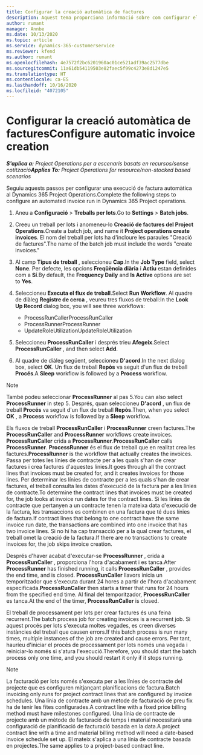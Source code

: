 ```yaml
---
title: Configurar la creació automàtica de factures
description: Aquest tema proporciona informació sobre com configurar el sistema per generar factures automàticament.
author: rumant
manager: Annbe
ms.date: 10/13/2020
ms.topic: article
ms.service: dynamics-365-customerservice
ms.reviewer: kfend
ms.author: rumant
ms.openlocfilehash: 4e7572f2bc6201960ac01ce521adf39ac2577dbe
ms.sourcegitcommit: 11a61db54119503e82faec5f99c4273e8d1247e5
ms.translationtype: HT
ms.contentlocale: ca-ES
ms.lasthandoff: 10/16/2020
ms.locfileid: "4072105"
---
```

# <a name="configure-automatic-invoice-creation"></a><span data-ttu-id="0f152-103">Configurar la creació automàtica de factures</span><span class="sxs-lookup"><span data-stu-id="0f152-103">Configure automatic invoice creation</span></span>

<span data-ttu-id="0f152-104">_**S'aplica a:** Project Operations per a escenaris basats en recursos/sense cotització_</span><span class="sxs-lookup"><span data-stu-id="0f152-104">_**Applies To:** Project Operations for resource/non-stocked based scenarios_</span></span>


<span data-ttu-id="0f152-105">Seguiu aquests passos per configurar una execució de factura automàtica al Dynamics 365 Project Operations.</span><span class="sxs-lookup"><span data-stu-id="0f152-105">Complete the following steps to configure an automated invoice run in Dynamics 365 Project operations.</span></span>

1. <span data-ttu-id="0f152-106">Aneu a **Configuració** > **Treballs per lots**.</span><span class="sxs-lookup"><span data-stu-id="0f152-106">Go to **Settings** > **Batch jobs**.</span></span>
2. <span data-ttu-id="0f152-107">Creeu un treball per lots i anomeneu-lo **Creació de factures del Project Operations**.</span><span class="sxs-lookup"><span data-stu-id="0f152-107">Create a batch job, and name it **Project operations create invoices**.</span></span> <span data-ttu-id="0f152-108">El nom del treball per lots ha d'incloure les paraules "Creació de factures".</span><span class="sxs-lookup"><span data-stu-id="0f152-108">The name of the batch job must include the words "create invoices."</span></span>
3. <span data-ttu-id="0f152-109">Al camp **Tipus de treball** , seleccioneu **Cap**.</span><span class="sxs-lookup"><span data-stu-id="0f152-109">In the **Job Type** field, select **None**.</span></span> <span data-ttu-id="0f152-110">Per defecte, les opcions **Freqüència diària** i **Actiu** estan definides com a **Sí**.</span><span class="sxs-lookup"><span data-stu-id="0f152-110">By default, the **Frequency Daily** and **Is Active** options are set to **Yes**.</span></span>
4. <span data-ttu-id="0f152-111">Seleccioneu **Executa el flux de treball**.</span><span class="sxs-lookup"><span data-stu-id="0f152-111">Select **Run Workflow**.</span></span> <span data-ttu-id="0f152-112">Al quadre de diàleg **Registre de cerca** , veureu tres fluxos de treball:</span><span class="sxs-lookup"><span data-stu-id="0f152-112">In the **Look Up Record** dialog box, you will see three workflows:</span></span>

    - <span data-ttu-id="0f152-113">ProcessRunCaller</span><span class="sxs-lookup"><span data-stu-id="0f152-113">ProcessRunCaller</span></span>
    - <span data-ttu-id="0f152-114">ProcessRunner</span><span class="sxs-lookup"><span data-stu-id="0f152-114">ProcessRunner</span></span>
    - <span data-ttu-id="0f152-115">UpdateRoleUtilization</span><span class="sxs-lookup"><span data-stu-id="0f152-115">UpdateRoleUtilization</span></span>

5. <span data-ttu-id="0f152-116">Seleccioneu **ProcessRunCaller** i després trieu **Afegeix**.</span><span class="sxs-lookup"><span data-stu-id="0f152-116">Select **ProcessRunCaller** , and then select **Add**.</span></span>
6. <span data-ttu-id="0f152-117">Al quadre de diàleg següent, seleccioneu **D'acord**.</span><span class="sxs-lookup"><span data-stu-id="0f152-117">In the next dialog box, select **OK**.</span></span> <span data-ttu-id="0f152-118">Un flux de treball **Repòs** va seguit d'un flux de treball **Procés**.</span><span class="sxs-lookup"><span data-stu-id="0f152-118">A **Sleep** workflow is followed by a **Process** workflow.</span></span>

  > [!NOTE]
  > <span data-ttu-id="0f152-119">També podeu seleccionar **ProcessRunner** al pas 5.</span><span class="sxs-lookup"><span data-stu-id="0f152-119">You can also select **ProcessRunner** in step 5.</span></span> <span data-ttu-id="0f152-120">Després, quan seleccioneu **D'acord** , un flux de treball **Procés** va seguit d'un flux de treball **Repòs**.</span><span class="sxs-lookup"><span data-stu-id="0f152-120">Then, when you select **OK** , a **Process** workflow is followed by a **Sleep** workflow.</span></span>

<span data-ttu-id="0f152-121">Els fluxos de treball **ProcessRunCaller** i **ProcessRunner** creen factures.</span><span class="sxs-lookup"><span data-stu-id="0f152-121">The **ProcessRunCaller** and **ProcessRunner** workflows create invoices.</span></span> <span data-ttu-id="0f152-122">**ProcessRunCaller** crida a **ProcessRunner**.</span><span class="sxs-lookup"><span data-stu-id="0f152-122">**ProcessRunCaller** calls **ProcessRunner**.</span></span> <span data-ttu-id="0f152-123">**ProcessRunner** és el flux de treball que en realitat crea les factures.</span><span class="sxs-lookup"><span data-stu-id="0f152-123">**ProcessRunner** is the workflow that actually creates the invoices.</span></span> <span data-ttu-id="0f152-124">Passa per totes les línies de contracte per a les quals s'han de crear factures i crea factures d'aquestes línies.</span><span class="sxs-lookup"><span data-stu-id="0f152-124">It goes through all the contract lines that invoices must be created for, and it creates invoices for those lines.</span></span> <span data-ttu-id="0f152-125">Per determinar les línies de contracte per a les quals s'han de crear factures, el treball consulta les dates d'execució de la factura per a les línies de contracte.</span><span class="sxs-lookup"><span data-stu-id="0f152-125">To determine the contract lines that invoices must be created for, the job looks at invoice run dates for the contract lines.</span></span> <span data-ttu-id="0f152-126">Si les línies de contracte que pertanyen a un contracte tenen la mateixa data d'execució de la factura, les transaccions es combinen en una factura que té dues línies de factura.</span><span class="sxs-lookup"><span data-stu-id="0f152-126">If contract lines that belong to one contract have the same invoice run date, the transactions are combined into one invoice that has two invoice lines.</span></span> <span data-ttu-id="0f152-127">Si no hi ha cap transacció per a la qual crear factures, el treball omet la creació de la factura.</span><span class="sxs-lookup"><span data-stu-id="0f152-127">If there are no transactions to create invoices for, the job skips invoice creation.</span></span>

<span data-ttu-id="0f152-128">Després d'haver acabat d'executar-se **ProcessRunner** , crida a **ProcessRunCaller** , proporciona l'hora d'acabament i es tanca.</span><span class="sxs-lookup"><span data-stu-id="0f152-128">After **ProcessRunner** has finished running, it calls **ProcessRunCaller** , provides the end time, and is closed.</span></span> <span data-ttu-id="0f152-129">**ProcessRunCaller** llavors inicia un temporitzador que s'executa durant 24 hores a partir de l'hora d'acabament especificada.</span><span class="sxs-lookup"><span data-stu-id="0f152-129">**ProcessRunCaller** then starts a timer that runs for 24 hours from the specified end time.</span></span> <span data-ttu-id="0f152-130">Al final del temporitzador, **ProcessRunCaller** es tanca.</span><span class="sxs-lookup"><span data-stu-id="0f152-130">At the end of the timer, **ProcessRunCaller** is closed.</span></span>

<span data-ttu-id="0f152-131">El treball de processament per lots per crear factures és una feina recurrent.</span><span class="sxs-lookup"><span data-stu-id="0f152-131">The batch process job for creating invoices is a recurrent job.</span></span> <span data-ttu-id="0f152-132">Si aquest procés per lots s'executa moltes vegades, es creen diverses instàncies del treball que causen errors.</span><span class="sxs-lookup"><span data-stu-id="0f152-132">If this batch process is run many times, multiple instances of the job are created and cause errors.</span></span> <span data-ttu-id="0f152-133">Per tant, hauríeu d'iniciar el procés de processament per lots només una vegada i reiniciar-lo només si s'atura l'execució.</span><span class="sxs-lookup"><span data-stu-id="0f152-133">Therefore, you should start the batch process only one time, and you should restart it only if it stops running.</span></span>

> [!NOTE]
> <span data-ttu-id="0f152-134">La facturació per lots només s'executa per a les línies de contracte del projecte que es configuren mitjançant planificacions de factura.</span><span class="sxs-lookup"><span data-stu-id="0f152-134">Batch invoicing only runs for project contract lines that are configured by invoice schedules.</span></span> <span data-ttu-id="0f152-135">Una línia de contracte amb un mètode de facturació de preu fix ha de tenir les fites configurades.</span><span class="sxs-lookup"><span data-stu-id="0f152-135">A contract line with a fixed price billing method must have milestones configured.</span></span> <span data-ttu-id="0f152-136">Una línia de contracte de projecte amb un mètode de facturació de temps i material necessitarà una configuració de planificació de facturació basada en la data.</span><span class="sxs-lookup"><span data-stu-id="0f152-136">A project contract line with a time and material billing method will need a date-based invoice schedule set up.</span></span> <span data-ttu-id="0f152-137">El mateix s'aplica a una línia de contracte basada en projectes.</span><span class="sxs-lookup"><span data-stu-id="0f152-137">The same applies to a project-based contract line.</span></span>     
